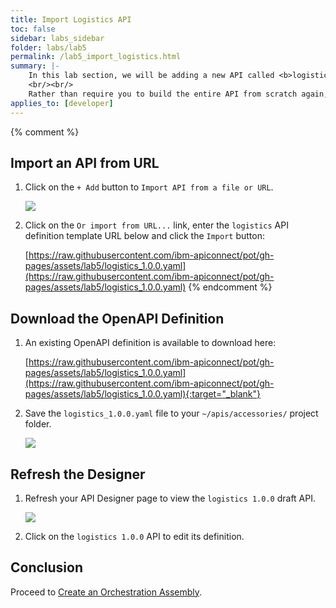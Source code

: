```yaml
---
title: Import Logistics API
toc: false
sidebar: labs_sidebar
folder: labs/lab5
permalink: /lab5_import_logistics.html
summary: |-
    In this lab section, we will be adding a new API called <b>logistics</b> which will provide helper services around calculating shipping rates and locating nearby stores.
    <br/><br/>
    Rather than require you to build the entire API from scratch again, you will see how you can import and modify an existing OpenAPI definition.
applies_to: [developer]
---
```


{% comment %}
## Import an API from URL

1.  Click on the `+ Add` button to `Import API from a file or URL`.

    ![](./images/labs/lab5/import-api.png)

1.  Click on the `Or import from URL...` link, enter the `logistics` API definition template URL below and click the `Import` button:

    [https://raw.githubusercontent.com/ibm-apiconnect/pot/gh-pages/assets/lab5/logistics_1.0.0.yaml](https://raw.githubusercontent.com/ibm-apiconnect/pot/gh-pages/assets/lab5/logistics_1.0.0.yaml)
{% endcomment %}

## Download the OpenAPI Definition

1.  An existing OpenAPI definition is available to download here:

    [https://raw.githubusercontent.com/ibm-apiconnect/pot/gh-pages/assets/lab5/logistics_1.0.0.yaml](https://raw.githubusercontent.com/ibm-apiconnect/pot/gh-pages/assets/lab5/logistics_1.0.0.yaml){:target="_blank"}

1.  Save the `logistics_1.0.0.yaml` file to your `~/apis/accessories/` project folder.

    ![](./images/labs/lab5/save-logistics-yaml.png)

## Refresh the Designer

1.  Refresh your API Designer page to view the `logistics 1.0.0` draft API.

    ![](./images/labs/lab5/logistics-api-imported.png)
    
1.  Click on the `logistics 1.0.0` API to edit its definition.

## Conclusion

Proceed to [Create an Orchestration Assembly](lab5_logistics_orchestration.html).